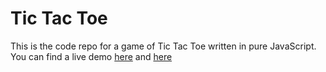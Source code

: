# Tic Tac Toe

This is the code repo for a game of Tic Tac Toe written in pure JavaScript. You can find a live demo [here](http://codepen.io/elefun/pen/xVyVXo) and [here](http://normanbenbrahim.github.io)
